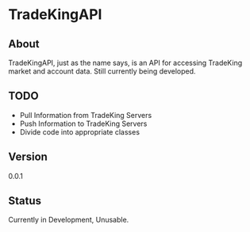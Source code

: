 # TradeKingAPI
## About
TradeKingAPI, just as the name says, is an API for accessing TradeKing market and account data. Still currently being developed.
## TODO
 - Pull Information from TradeKing Servers
 - Push Information to TradeKing Servers
 - Divide code into appropriate classes
## Version
0.0.1
## Status
Currently in Development, Unusable.

